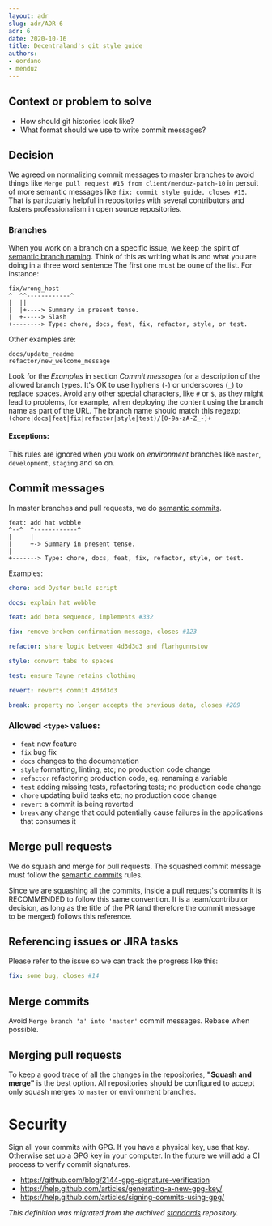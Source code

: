 ```yaml
---
layout: adr
slug: adr/ADR-6
adr: 6
date: 2020-10-16
title: Decentraland's git style guide
authors:
- eordano
- menduz
---
```


## Context or problem to solve

* How should git histories look like?
* What format should we use to write commit messages?

## Decision

We agreed on normalizing commit messages to master branches to avoid things like `Merge pull request #15 from client/menduz-patch-10` in persuit of more semantic messages like `fix: commit style guide, closes #15`. That is particularly helpful in repositories with several contributors and fosters professionalism in open source repositories.

### Branches

When you work on a branch on a specific issue, we keep the spirit of [semantic branch naming](https://medium.com/@hanuman_95739/how-to-integrate-branch-naming-commit-message-and-push-rules-in-gitlab-fe9cd642cc1a). Think of this as writing what is and what you are doing in a three word sentence The first one must be oune of the list. For instance: 

```
fix/wrong_host
^  ^^------------^
|  ||
|  |+----> Summary in present tense.
|  +-----> Slash
+--------> Type: chore, docs, feat, fix, refactor, style, or test.
```

Other examples are:
```
docs/update_readme
refactor/new_welcome_message
```
Look for the *Examples* in section *Commit messages* for a description of the allowed branch types.
It's OK to use hyphens (`-`) or underscores (`_`) to replace spaces. Avoid any other special characters, like `#` or `$`, as they might lead to problems, for example, when deploying the content using the branch name as part of the URL. The branch name should match this regexp: `(chore|docs|feat|fix|refactor|style|test)/[0-9a-zA-Z_-]+`


#### Exceptions:
This rules are ignored when you work on *environment* branches like `master`, `development`, `staging` and so on. 

## Commit messages

In master branches and pull requests, we do [semantic commits](https://seesparkbox.com/foundry/semantic_commit_messages).

```
feat: add hat wobble
^--^  ^------------^
|     |
|     +-> Summary in present tense.
|
+-------> Type: chore, docs, feat, fix, refactor, style, or test.
```

Examples:

```yaml
chore: add Oyster build script
```
```yaml
docs: explain hat wobble
```
```yaml
feat: add beta sequence, implements #332
```
```yaml
fix: remove broken confirmation message, closes #123
```
```yaml
refactor: share logic between 4d3d3d3 and flarhgunnstow
```
```yaml
style: convert tabs to spaces
```
```yaml
test: ensure Tayne retains clothing
```
```yaml
revert: reverts commit 4d3d3d3
```
```yaml
break: property no longer accepts the previous data, closes #289
```

### Allowed `<type>` values:
   * `feat` new feature
   * `fix` bug fix
   * `docs` changes to the documentation
   * `style` formatting, linting, etc; no production code change
   * `refactor` refactoring production code, eg. renaming a variable
   * `test` adding missing tests, refactoring tests; no production code change
   * `chore` updating build tasks etc; no production code change
   * `revert` a commit is being reverted
   * `break` any change that could potentially cause failures in the applications that consumes it

## Merge pull requests

We do squash and merge for pull requests. The squashed commit message must follow the [semantic commits](https://seesparkbox.com/foundry/semantic_commit_messages) rules.

Since we are squashing all the commits, inside a pull request's commits it is RECOMMENDED to follow this same convention. It is a team/contributor decision, as long as the title of the PR (and therefore the commit message to be merged) follows this reference.

## Referencing issues or JIRA tasks

Please refer to the issue so we can track the progress like this: 
```yaml
fix: some bug, closes #14
```

## Merge commits

Avoid `Merge branch 'a' into 'master'` commit messages. Rebase when possible.

## Merging pull requests

To keep a good trace of all the changes in the repositories, **"Squash and merge"** is the best option. All repositories should be configured to accept only squash merges to `master` or environment branches.

# Security

Sign all your commits with GPG. If you have a physical key, use that key. Otherwise set up a GPG key in your computer.
In the future we will add a CI process to verify commit signatures.

- https://github.com/blog/2144-gpg-signature-verification
- https://help.github.com/articles/generating-a-new-gpg-key/
- https://help.github.com/articles/signing-commits-using-gpg/

_This definition was migrated from the archived [standards](https://github.com/decentraland/standards/blob/master/standards/git-usage.md) repository._